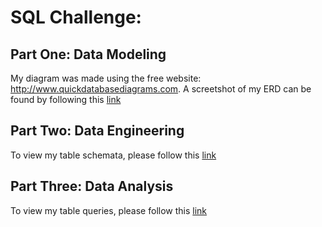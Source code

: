 # SQL Challenge:
## Part One: Data Modeling
My diagram was made using the free website: http://www.quickdatabasediagrams.com.
A screetshot of my ERD can be found by following this [link](https://github.com/bslone1/sql-challenge/blob/main/Instructions/employeeSQL/ERD_screenshot.png)
## Part Two: Data Engineering
To view my table schemata, please follow this [link](https://github.com/bslone1/sql-challenge/blob/main/Instructions/employeeSQL/sqlChallenge_tables_schema.sql)
## Part Three: Data Analysis
To view my table queries, please follow this [link](https://github.com/bslone1/sql-challenge/blob/main/Instructions/employeeSQL/sqlChallenge_queries.sql)
